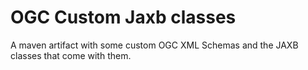OGC Custom Jaxb classes
=====

A maven artifact with some custom OGC XML Schemas and the JAXB classes that come with them.

